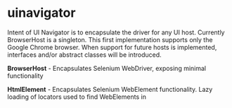 # uinavigator
Intent of UI Navigator is to encapsulate the driver for any UI host.  Currently BrowserHost is a singleton.  This first implementation supports only the Google Chrome browser.  When support for future hosts is implemented, interfaces and/or abstract classes will be introduced.

<b>BrowserHost</b> - Encapsulates Selenium WebDriver, exposing minimal functionality

<b>HtmlElement</b> - Encapsulates Selenium WebElement functionality.  Lazy loading of locators used to find WebElements in 
